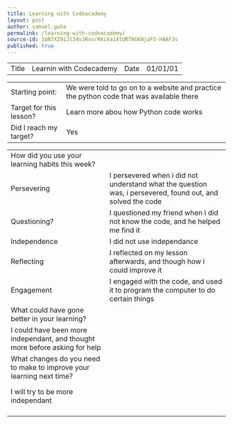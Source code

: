 ```yaml
---
title: Learning with Codeacademy
layout: post
author: samuel.guha
permalink: /learning-with-codeacademy/
source-id: 1bN7XZ91Jl34vJRxvrRkL6a14tURTNGKNjaF5-HAAF3s
published: true
---
```

<table>
  <tr>
    <td>Title</td>
    <td>Learnin with Codecademy</td>
    <td>Date</td>
    <td>01/01/01</td>
  </tr>
</table>


<table>
  <tr>
    <td>Starting point:</td>
    <td>We were told to go on to a website and practice the python code that was available there</td>
  </tr>
  <tr>
    <td>Target for this lesson?</td>
    <td>Learn more abou how Python code works</td>
  </tr>
  <tr>
    <td>Did I reach my target? </td>
    <td>Yes</td>
  </tr>
</table>


<table>
  <tr>
    <td>How did you use your learning habits this week?</td>
    <td></td>
  </tr>
  <tr>
    <td>Persevering</td>
    <td>I persevered when i did not understand what the question was, i persevered, found out, and solved the code</td>
  </tr>
  <tr>
    <td>Questioning?</td>
    <td>I questioned my friend when I did not know the code, and he helped me find it</td>
  </tr>
  <tr>
    <td>Independence</td>
    <td>I did not use independance</td>
  </tr>
  <tr>
    <td>Reflecting</td>
    <td>I reflected on my lesson afterwards, and though how i could improve it</td>
  </tr>
  <tr>
    <td>Engagement</td>
    <td>I engaged with the code, and used it to program the computer to do certain things</td>
  </tr>
  <tr>
    <td>What could have gone better in your learning?</td>
    <td></td>
  </tr>
  <tr>
    <td>I could have been more independant, and thought more before asking for help</td>
    <td></td>
  </tr>
  <tr>
    <td>What changes do you need to make to improve your learning next time?


I will try to be more independant</td>
    <td></td>
  </tr>
  <tr>
    <td></td>
    <td></td>
  </tr>
</table>


